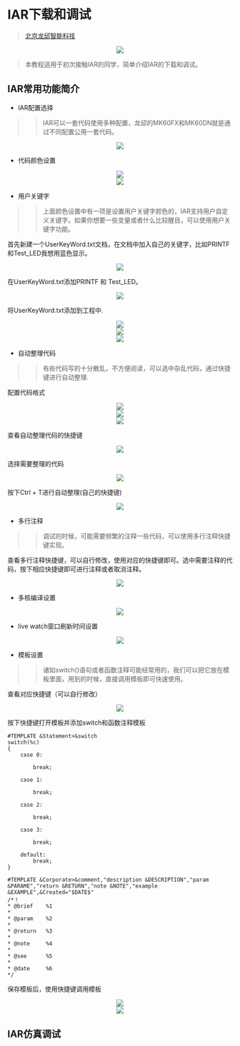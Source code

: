 # IAR下载和调试

>[北京龙邱智能科技](http://shop36265907.taobao.com)

<div align="center">
<img src="https://note.youdao.com/yws/api/personal/file/WEB8a51a3385904ba8d4505271e9e9be364?method=download&shareKey=c0de97cb64246fe4120904147dbaf057">
</div>

>本教程适用于初次接触IAR的同学，简单介绍IAR的下载和调试。

## IAR常用功能简介

* IAR配置选择

>>IAR可以一套代码使用多种配置，龙邱的MK60FX和MK60DN就是通过不同配置公用一套代码。  

<div align="center">
<img src="https://note.youdao.com/yws/api/personal/file/WEB93413cef29f550a69ccabf9657c02d4b?method=download&shareKey=d3e50563a9630bd656b82bc432226a99">
</div>

* 代码颜色设置

<div align="center">
<img src="https://note.youdao.com/yws/api/personal/file/WEB8e6e1c0227130d52e3acb4519e471482?method=download&shareKey=a82ebb6d0fbea666d4363056c6a82491">
</div>

<div align="center">
<img src="https://note.youdao.com/yws/api/personal/file/WEBdab96da12618a923e4fd5e075c2f965a?method=download&shareKey=cf9b270962652ee8b7518b9a465be15d">
</div>

* 用户关键字

>>上面颜色设置中有一项是设置用户关键字颜色的，IAR支持用户自定义关键字。如果你想要一些变量或者什么比较醒目，可以使用用户关键字功能。  

首先新建一个UserKeyWord.txt文档，在文档中加入自己的关键字，比如PRINTF和Test_LED我想用蓝色显示。

<div align="center">
<img src="https://note.youdao.com/yws/api/personal/file/WEBff67592a58718ade9f6c62a2f0d08aef?method=download&shareKey=da468ddaab5b54a6a7e68f98986bd00d">
</div>

在UserKeyWord.txt添加PRINTF 和 Test_LED。

<div align="center">
<img src="https://note.youdao.com/yws/api/personal/file/WEBb94b16d50389046988d3dbb761960f00?method=download&shareKey=46b5685cd6520e8a67750548e9be569e">
</div>

将UserKeyWord.txt添加到工程中.

<div align="center">
<img src="https://note.youdao.com/yws/api/personal/file/WEBa7bb09b2a7cb7a38d4756531796c3961?method=download&shareKey=174d635908b1e1bd3477be6bc9eb5ea6">
</div>

<div align="center">
<img src="https://note.youdao.com/yws/api/personal/file/WEB476dd9e9b6276e3826066190b48657f4?method=download&shareKey=37e9166d7827fbae2f62f4742500f997">
</div>

<div align="center">
<img src="https://note.youdao.com/yws/api/personal/file/WEBf60db75b58282d2b3372987c7a1121bb?method=download&shareKey=85ddac2ee73d564191892e8d03700691">
</div>

* 自动整理代码

>>有些代码写的十分散乱，不方便阅读，可以选中杂乱代码，通过快捷键进行自动整理.
 
配置代码格式

<div align="center">
<img src="https://note.youdao.com/yws/api/personal/file/WEB5db5f63ac492a686299a14a7ea403ef7?method=download&shareKey=31f819dce9008515cb203b5a317efbd0">
</div>

<div align="center">
<img src="https://note.youdao.com/yws/api/personal/file/WEB2f661ee6e73a82c5aebf7e8044ab84d9?method=download&shareKey=56b391bcc0d560b8f6d10027a6f2a9ef">
</div>

<div align="center">
<img src="https://note.youdao.com/yws/api/personal/file/WEB02a3e6d8aa2b8d9019c7c6228e52c498?method=download&shareKey=ade83e22f20439bdccb2dbb60df6bc31">
</div>

查看自动整理代码的快捷键

<div align="center">
<img src="https://note.youdao.com/yws/api/personal/file/WEBb235f0fcf493021a0fc80ea1cc4c1f9a?method=download&shareKey=698c8976f5d7040f2bcc028b344711b8">
</div>

选择需要整理的代码

<div align="center">
<img src="https://note.youdao.com/yws/api/personal/file/WEB53a79705f64c01dbd2da4bb1470d8a3b?method=download&shareKey=e006e06cc68b9717cedccc1ee0c48036">
</div>

按下Ctrl + T进行自动整理(自己的快捷键)

<div align="center">
<img src="https://note.youdao.com/yws/api/personal/file/WEBb950292de9465b4ab200536283a73256?method=download&shareKey=bd730800aa8519b4797ab5d8a3f5377f">
</div>

* 多行注释

>>调试的时候，可能需要频繁的注释一些代码，可以使用多行注释快捷键实现。  

查看多行注释快捷键，可以自行修改，使用对应的快捷键即可。选中需要注释的代码，按下相应快捷键即可进行注释或者取消注释。

<div align="center">
<img src="https://note.youdao.com/yws/api/personal/file/WEB96c2d328fdc2e013d19f9cecaa584614?method=download&shareKey=4ba94a8b582bb8d2ca1b1cbd084a0e94">
</div>

* 多核编译设置

<div align="center">
<img src="https://note.youdao.com/yws/api/personal/file/WEBa187c5c829854983c21a4cebba57476f?method=download&shareKey=48e23f320a11c1269010e92b5924848d">
</div>

* live watch窗口刷新时间设置

<div align="center">
<img src="https://note.youdao.com/yws/api/personal/file/WEB252671d80e4ea1289ae0df2766d28453?method=download&shareKey=30c24a018f3a665b71f13fd4d9be639d">
</div>

* 模板设置

>>诸如switch()语句或者函数注释可能经常用的，我们可以把它放在模板里面，用到的时候，直接调用模板即可快速使用。  

查看对应快捷键（可以自行修改）

<div align="center">
<img src="https://note.youdao.com/yws/api/personal/file/WEB7ca256e54657f8022e50f2f4f47800ca?method=download&shareKey=49f3c60aceb9b8f3d2c8f644352e5a3b">
</div>

按下快捷键打开模板并添加switch和函数注释模板  

    #TEMPLATE &Statement>&switch
    switch(%c)
    {
        case 0:
        
            break;
            
        case 1:
        
            break;
            
        case 2:
        
            break;
            
        case 3:
        
            break;
            
        default:
            break;
    }

    #TEMPLATE &Corporate>&comment,"description &DESCRIPTION","param &PARAME","return &RETURN","note &NOTE","example &EXAMPLE",&Created="$DATE$"
    /*！
    * @brief    %1
    *
    * @param    %2
    *
    * @return   %3
    *
    * @note     %4
    *
    * @see      %5
    *
    * @date     %6
    */

保存模板后，使用快捷键调用模板
<div align="center">
<img src="https://note.youdao.com/yws/api/personal/file/WEBcd3b43d2a73755f2b694411702e9cb08?method=download&shareKey=74f10bf39dfb5ed77e0de39a6490351a">
</div>

<div align="center">
<img src="https://note.youdao.com/yws/api/personal/file/WEBdbd4be14fefa8ad4a0234e446ec857fe?method=download&shareKey=4ba2f0c3985ba318dc564e21e24bff43">
</div>

## IAR仿真调试

